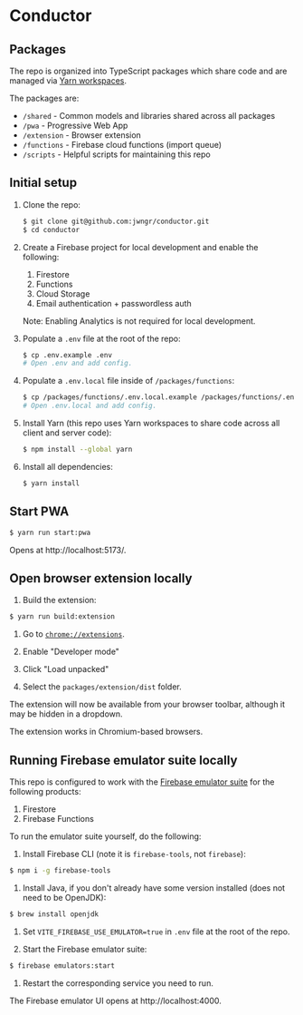 # Conductor

## Packages

The repo is organized into TypeScript packages which share code and are managed via
[Yarn workspaces](https://classic.yarnpkg.com/lang/en/docs/workspaces/).

The packages are:

- `/shared` - Common models and libraries shared across all packages
- `/pwa` - Progressive Web App
- `/extension` - Browser extension
- `/functions` - Firebase cloud functions (import queue)
- `/scripts` - Helpful scripts for maintaining this repo

## Initial setup

1. Clone the repo:

   ```bash
   $ git clone git@github.com:jwngr/conductor.git
   $ cd conductor
   ```

1. Create a Firebase project for local development and enable the following:

   1. Firestore
   1. Functions
   1. Cloud Storage
   1. Email authentication + passwordless auth

   Note: Enabling Analytics is not required for local development.

1. Populate a `.env` file at the root of the repo:

   ```bash
   $ cp .env.example .env
   # Open .env and add config.
   ```

1. Populate a `.env.local` file inside of `/packages/functions`:

   ```bash
   $ cp /packages/functions/.env.local.example /packages/functions/.env.local
   # Open .env.local and add config.
   ```

1. Install Yarn (this repo uses Yarn workspaces to share code across all client and server code):

   ```bash
   $ npm install --global yarn
   ```

1. Install all dependencies:

   ```bash
   $ yarn install
   ```

## Start PWA

```bash
$ yarn run start:pwa
```

Opens at http://localhost:5173/.

## Open browser extension locally

1. Build the extension:

```bash
$ yarn run build:extension
```

1. Go to [`chrome://extensions`](chrome://extensions).

1. Enable "Developer mode"

1. Click "Load unpacked"

1. Select the `packages/extension/dist` folder.

The extension will now be available from your browser toolbar, although it may be hidden in a dropdown.

The extension works in Chromium-based browsers.

## Running Firebase emulator suite locally

This repo is configured to work with the [Firebase emulator suite](https://firebase.google.com/docs/emulator-suite)
for the following products:

1. Firestore
2. Firebase Functions

To run the emulator suite yourself, do the following:

1. Install Firebase CLI (note it is `firebase-tools`, not `firebase`):

```bash
$ npm i -g firebase-tools
```

1. Install Java, if you don't already have some version installed (does not need to be OpenJDK):

```bash
$ brew install openjdk
```

1. Set `VITE_FIREBASE_USE_EMULATOR=true` in `.env` file at the root of the repo.

1. Start the Firebase emulator suite:

```bash
$ firebase emulators:start
```

1. Restart the corresponding service you need to run.

The Firebase emulator UI opens at http://localhost:4000.
